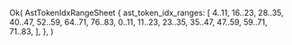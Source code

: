 Ok(
    AstTokenIdxRangeSheet {
        ast_token_idx_ranges: [
            4..11,
            16..23,
            28..35,
            40..47,
            52..59,
            64..71,
            76..83,
            0..11,
            11..23,
            23..35,
            35..47,
            47..59,
            59..71,
            71..83,
        ],
    },
)